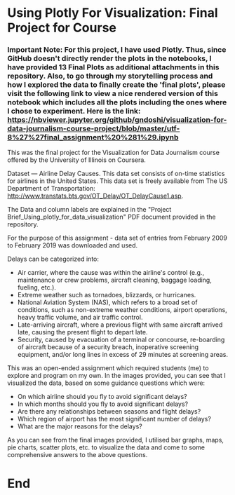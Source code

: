 # Using Plotly For Visualization: Final Project for Course

### Important Note: For this project, I have used Plotly. Thus, since GitHub doesn't directly render the plots in the notebooks, I have provided 13 Final Plots as additional attachments in this repository. Also, to go through my storytelling process and how I explored the data to finally create the 'final plots', please visit the following link to view a nice rendered version of this notebook which includes all the plots including the ones where I chose to experiment. Here is the link: https://nbviewer.jupyter.org/github/gndoshi/visualization-for-data-journalism-course-project/blob/master/utf-8%27%27final_assignment%20%281%29.ipynb


This was the final project for the Visualization for Data Journalism course offered by the University of Illinois on Coursera. 

Dataset — Airline Delay Causes. This data set consists of on-time statistics for airlines in the United States. This data set is freely available from The US Department of Transportation: http://www.transtats.bts.gov/OT_Delay/OT_DelayCause1.asp.

The Data and column labels are explained in the "Project Brief_Using_plotly_for_data_visualization" PDF document provided in the repository. 

For the purpose of this assignment - data set of entries from February 2009 to February 2019 was downloaded and used.

Delays can be categorized into:

- Air carrier, where the cause was within the airline's control (e.g., maintenance or crew problems, aircraft cleaning, baggage loading, fueling, etc.).
- Extreme weather such as tornadoes, blizzards, or hurricanes.
- National Aviation System (NAS), which refers to a broad set of conditions, such as non-extreme weather conditions, airport operations, heavy traffic volume, and air traffic control.
- Late-arriving aircraft, where a previous flight with same aircraft arrived late, causing the present flight to depart late.
- Security, caused by evacuation of a terminal or concourse, re-boarding of aircraft because of a security breach, inoperative screening equipment, and/or long lines in excess of 29 minutes at screening areas.

This was an open-ended assignment which required students (me) to explore and program on my own. In the images provided, you can see that I visualized the data, based on some guidance questions which were:

- On which airline should you fly to avoid significant delays?
- In which months should you fly to avoid significant delays?
- Are there any relationships between seasons and flight delays?
- Which region of airport has the most significant number of delays?
- What are the major reasons for the delays?

As you can see from the final images provided, I utilised bar graphs, maps, pie charts, scatter plots, etc. to visualize the data and come to some comprehensive answers to the above questions. 

# End
